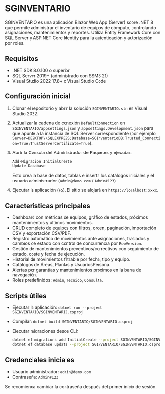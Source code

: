 # SGINVENTARIO

SGINVENTARIO es una aplicación Blazor Web App (Server) sobre .NET 8 que permite administrar el inventario de equipos de cómputo, controlando asignaciones, mantenimientos y reportes. Utiliza Entity Framework Core con SQL Server y ASP.NET Core Identity para la autenticación y autorización por roles.

## Requisitos

- .NET SDK 8.0.100 o superior
- SQL Server 2019+ (administrado con SSMS 21)
- Visual Studio 2022 17.8+ o Visual Studio Code

## Configuración inicial

1. Clonar el repositorio y abrir la solución `SGINVENTARIO.sln` en Visual Studio 2022.
2. Actualizar la cadena de conexión `DefaultConnection` en `SGINVENTARIO/appsettings.json` y `appsettings.Development.json` para que apunte a la instancia de SQL Server correspondiente (por ejemplo `Server=DESKTOP\\SQLEXPRESS;Database=SGInventarioDB;Trusted_Connection=True;TrustServerCertificate=True`).
3. Abrir la Consola del Administrador de Paquetes y ejecutar:

   ```powershell
   Add-Migration InitialCreate
   Update-Database
   ```

   Esto crea la base de datos, tablas e inserta los catálogos iniciales y el usuario administrador (`admin@demo.com` / `Admin#123`).

4. Ejecutar la aplicación (`F5`). El sitio se alojará en `https://localhost:xxxx`.

## Características principales

- Dashboard con métricas de equipos, gráfico de estados, próximos mantenimientos y últimos movimientos.
- CRUD completo de equipos con filtros, orden, paginación, importación CSV y exportación CSV/PDF.
- Registro automático de movimientos ante asignaciones, traslados y cambios de estado con control de concurrencia por `RowVersion`.
- Gestión de mantenimientos preventivos/correctivos con seguimiento de estado, coste y fecha de ejecución.
- Historial de movimientos filtrable por fecha, tipo y equipo.
- Catálogos de Áreas, Plantas y UsuariosPersona.
- Alertas por garantías y mantenimientos próximos en la barra de navegación.
- Roles predefinidos: `Admin`, `Tecnico`, `Consulta`.

## Scripts útiles

- Ejecutar la aplicación: `dotnet run --project SGINVENTARIO/SGINVENTARIO.csproj`
- Compilar: `dotnet build SGINVENTARIO/SGINVENTARIO.csproj`
- Ejecutar migraciones desde CLI:

  ```bash
  dotnet ef migrations add InitialCreate --project SGINVENTARIO/SGINVENTARIO.csproj
  dotnet ef database update --project SGINVENTARIO/SGINVENTARIO.csproj
  ```

## Credenciales iniciales

- Usuario administrador: `admin@demo.com`
- Contraseña: `Admin#123`

Se recomienda cambiar la contraseña después del primer inicio de sesión.
